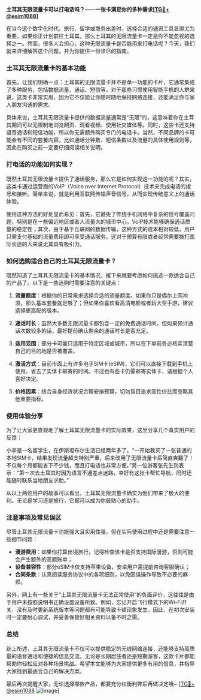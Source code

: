 **土耳其无限流量卡可以打电话吗？——一张卡满足你的多种需求[[TG💪+ @esim1088](https://t.me/s/esim1088)]**

在当今这个数字化时代，旅行、留学或商务出差时，选择合适的通讯工具显得尤为重要。如果你正计划前往土耳其，那么土耳其的无限流量卡一定是你不能忽视的选择之一。然而，很多人会担心，这种无限流量卡是否能用来打电话呢？今天，我们就来详细解答这个问题，并为你提供一份详尽的指南。

### 土耳其无限流量卡的基本功能

首先，让我们明确一点：土耳其的无限流量卡并不是单一功能的卡片，它通常集成了多种服务，包括数据流量、通话、短信等。对于那些习惯使用智能手机的人群来说，这类卡非常实用，因为它不仅能让你随时随地保持网络连接，还能满足你与家人朋友沟通的需求。

具体来说，土耳其无限流量卡提供的数据流量通常是“无限”的，这意味着你在土耳其期间可以无限制地浏览网页、观看视频、使用社交媒体等。同时，这些卡还支持语音通话和短信功能，所以你无需额外购买专门的电话卡。当然，不同品牌的卡可能会有不同的套餐内容，比如通话分钟数、短信条数以及流量的具体使用规则等，因此在购买之前一定要仔细阅读相关说明。

### 打电话的功能如何实现？

既然土耳其无限流量卡提供了通话服务，那么它是如何实现这一功能的呢？其实，这类卡通过运营商的VoIP（Voice over Internet Protocol）技术来完成电话的拨号和接听。简单来说，就是利用互联网传输声音信号，从而实现传统意义上的通话体验。

使用这种方法的好处显而易见：首先，它避免了传统手机网络中复杂的信号覆盖问题，特别是在一些偏远地区或者人流量大的城市中心，VoIP技术能够确保通话质量的稳定性；其次，由于基于互联网的数据传输，这种方式的成本相对较低，用户只需支付基础的流量费用即可享受通话服务。这对于预算有限或者经常需要拨打国际长途的人来说尤其具有吸引力。

### 如何选购适合自己的土耳其无限流量卡？

既然知道了土耳其无限流量卡的基本情况，接下来就要考虑如何挑选一款适合自己的产品了。以下是一些选购时需要注意的关键点：

1. **流量额度**：根据你的日常需求选择合适的流量额度。如果你只是偶尔上网冲浪，那么基本套餐就足够了；但如果你喜欢看高清电影或者玩大型手游，建议选择更高配的版本。
   
2. **通话时长**：虽然大多数无限流量卡都包含一定的免费通话时间，但如果预计通话次数较多的话，最好提前确认剩余的通话时长是否充足。

3. **适用范围**：部分卡可能只适用于特定区域或城市，所以在下单前务必核实清楚自己的目的地是否被覆盖。

4. **激活方式**：目前市面上有许多电子SIM卡(eSIM)，它们可以直接下载到手机上使用，省去了实体卡邮寄的时间。不过也有些卡仍需邮寄实体卡，请根据个人喜好决定。

5. **价格因素**：结合自身经济状况合理安排预算，切勿盲目追求高性价比而忽略其他重要指标。

### 使用体验分享

为了让大家更直观地了解土耳其无限流量卡的实际效果，这里分享几个真实用户的反馈：

小李是一名留学生，在伊斯坦布尔生活已经两年多了。“一开始我买了一张普通的本地SIM卡，结果发现流量超支特别严重，后来改用了无限流量卡后简直爽翻了！不仅每个月都能省下不少钱，而且打电话也非常方便。”另一位游客张先生则表示：“第一次去土耳其时因为语言不通差点迷路，幸好有这张卡帮忙导航，同时还能随时联系当地朋友求助。”

从以上两位用户的故事可以看出，土耳其无限流量卡确实为他们带来了极大的便利。无论是学习还是旅行，它都可以成为你最贴心的助手。

### 注意事项及常见误区

尽管土耳其无限流量卡功能强大且实用性强，但在实际使用过程中还是需要注意一些细节问题：

- **漫游费用**：如果你打算出境旅行，记得检查该卡是否支持国际漫游，否则可能会产生额外的高额账单；
- **设备兼容性**：部分eSIM卡仅支持苹果设备，安卓用户需提前咨询客服确认；
- **合同条款**：认真阅读服务协议中的各项细则，以免因误操作导致不必要的麻烦。

另外，网上有一些关于“土耳其无限流量卡无法正常使用”的负面评价，这往往是由于用户未按照说明书正确设置设备所致。例如，忘记开启飞行模式下的Wi-Fi开关、没有及时更新系统版本等问题都有可能导致卡顿现象发生。因此，在初次安装时一定要耐心调试，并妥善保管好相关资料以备不时之需。

### 总结

综上所述，土耳其无限流量卡不仅可以提供稳定的无线网络连接，还能够支持高质量的语音通话和便捷的信息交流。无论是长期居住者还是短期游客，这款卡片都能帮助你轻松应对各种场景挑战。希望本文能够为大家提供更多有用的信息，并指导大家找到最适合自己的解决方案。

最后再次提醒大家，无论选择哪款产品，都要充分权衡利弊后再做决定哦~ [[TG💪+ @esim1088](https://t.me/s/esim1088) ![Image](https://i.postimg.cc/4NQfJmqS/Snipaste-2025-05-13-00-14-12.png)]